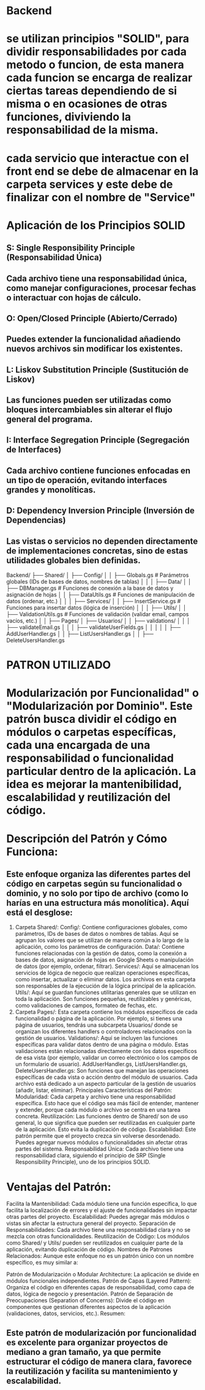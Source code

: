 # Backend

# se utilizan principios "SOLID", para dividir responsabilidades por cada metodo o funcion, de esta manera cada funcion se encarga de realizar ciertas tareas dependiendo de si misma o en ocasiones de otras funciones, diviviendo la responsabilidad de la misma.


# cada servicio que interactue con el front end se debe de almacenar en la carpeta services y este debe de finalizar con el nombre de "Service"


# Aplicación de los Principios SOLID
## S: Single Responsibility Principle (Responsabilidad Única)
## Cada archivo tiene una responsabilidad única, como manejar configuraciones, procesar fechas o interactuar con hojas de cálculo.

## O: Open/Closed Principle (Abierto/Cerrado)
## Puedes extender la funcionalidad añadiendo nuevos archivos sin modificar los existentes.

## L: Liskov Substitution Principle (Sustitución de Liskov)
## Las funciones pueden ser utilizadas como bloques intercambiables sin alterar el flujo general del programa.

## I: Interface Segregation Principle (Segregación de Interfaces)
## Cada archivo contiene funciones enfocadas en un tipo de operación, evitando interfaces grandes y monolíticas.

## D: Dependency Inversion Principle (Inversión de Dependencias)
## Las vistas o servicios no dependen directamente de implementaciones concretas, sino de estas utilidades globales bien definidas.


Backend/
├── Shared/
│   ├── Config/
│   │   ├── Globals.gs          # Parámetros globales (IDs de bases de datos, nombres de tablas)
│   │
│   ├── Data/
│   │   ├── DBManager.gs        # Funciones de conexión a la base de datos y asignación de hojas
│   │   ├── DataUtils.gs        # Funciones de manipulación de datos (ordenar, etc.)
│   │
│   ├── Services/
│   │   ├── InsertService.gs    # Funciones para insertar datos (lógica de inserción)
│   │
│   ├── Utils/
│   │   ├── ValidationUtils.gs  # Funciones de validación (validar email, campos vacíos, etc.)
│   │
├── Pages/
│   ├── Usuarios/
│   │   ├── validations/
│   │   │   ├── validateEmail.gs
│   │   │   ├── validateUserFields.gs
│   │   │
│   │   ├── AddUserHandler.gs
│   │   ├── ListUsersHandler.gs
│   │   ├── DeleteUsersHandler.gs


# PATRON UTILIZADO

# Modularización por Funcionalidad" o "Modularización por Dominio". Este patrón busca dividir el código en módulos o carpetas específicas, cada una encargada de una responsabilidad o funcionalidad particular dentro de la aplicación. La idea es mejorar la mantenibilidad, escalabilidad y reutilización del código.

# Descripción del Patrón y Cómo Funciona:
## Este enfoque organiza las diferentes partes del código en carpetas según su funcionalidad o dominio, y no solo por tipo de archivo (como lo harías en una estructura más monolítica). Aquí está el desglose:

1. Carpeta Shared/:
Config/: Contiene configuraciones globales, como parámetros, IDs de bases de datos o nombres de tablas. Aquí se agrupan los valores que se utilizan de manera común a lo largo de la aplicación, como los parámetros de configuración.
Data/: Contiene funciones relacionadas con la gestión de datos, como la conexión a bases de datos, asignación de hojas en Google Sheets o manipulación de datos (por ejemplo, ordenar, filtrar).
Services/: Aquí se almacenan los servicios de lógica de negocio que realizan operaciones específicas, como insertar, actualizar o eliminar datos. Los archivos en esta carpeta son responsables de la ejecución de la lógica principal de la aplicación.
Utils/: Aquí se guardan funciones utilitarias generales que se utilizan en toda la aplicación. Son funciones pequeñas, reutilizables y genéricas, como validaciones de campos, formateo de fechas, etc.
2. Carpeta Pages/:
Esta carpeta contiene los módulos específicos de cada funcionalidad o página de la aplicación. Por ejemplo, si tienes una página de usuarios, tendrás una subcarpeta Usuarios/ donde se organizan los diferentes handlers o controladores relacionados con la gestión de usuarios.
Validations/: Aquí se incluyen las funciones específicas para validar datos dentro de una página o módulo. Estas validaciones están relacionadas directamente con los datos específicos de esa vista (por ejemplo, validar un correo electrónico o los campos de un formulario de usuario).
AddUserHandler.gs, ListUsersHandler.gs, DeleteUsersHandler.gs: Son funciones que manejan las operaciones específicas de cada vista o acción dentro del módulo de usuarios. Cada archivo está dedicado a un aspecto particular de la gestión de usuarios (añadir, listar, eliminar).
Principales Características del Patrón:
Modularidad: Cada carpeta y archivo tiene una responsabilidad específica. Esto hace que el código sea más fácil de entender, mantener y extender, porque cada módulo o archivo se centra en una tarea concreta.
Reutilización: Las funciones dentro de Shared/ son de uso general, lo que significa que pueden ser reutilizadas en cualquier parte de la aplicación. Esto evita la duplicación de código.
Escalabilidad: Este patrón permite que el proyecto crezca sin volverse desordenado. Puedes agregar nuevos módulos o funcionalidades sin afectar otras partes del sistema.
Responsabilidad Única: Cada archivo tiene una responsabilidad clara, siguiendo el principio de SRP (Single Responsibility Principle), uno de los principios SOLID.

# Ventajas del Patrón:
Facilita la Mantenibilidad: Cada módulo tiene una función específica, lo que facilita la localización de errores y el ajuste de funcionalidades sin impactar otras partes del proyecto.
Escalabilidad: Puedes agregar más módulos o vistas sin afectar la estructura general del proyecto.
Separación de Responsabilidades: Cada archivo tiene una responsabilidad clara y no se mezcla con otras funcionalidades.
Reutilización de Código: Los módulos como Shared/ y Utils/ pueden ser reutilizados en cualquier parte de la aplicación, evitando duplicación de código.
Nombres de Patrones Relacionados:
Aunque este enfoque no es un patrón único con un nombre específico, es muy similar a:

Patrón de Modularización o Modular Architecture: La aplicación se divide en módulos funcionales independientes.
Patrón de Capas (Layered Pattern): Organiza el código en diferentes capas de responsabilidad, como capa de datos, lógica de negocio y presentación.
Patrón de Separación de Preocupaciones (Separation of Concerns): Divide el código en componentes que gestionan diferentes aspectos de la aplicación (validaciones, datos, servicios, etc.).
Resumen:

## Este patrón de modularización por funcionalidad es excelente para organizar proyectos de mediano a gran tamaño, ya que permite estructurar el código de manera clara, favorece la reutilización y facilita su mantenimiento y escalabilidad.



